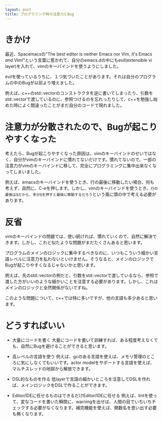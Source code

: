 ```yaml
---
layout: post
title: プログラミング時の注意力とBug
---
```

# きかけ
最近、Spacemacsの"The best editor is neither Emacs nor Vim, it's Emacs *and* Vim!"という言葉に惹かれて、自分のemacs.dの中にもevil(extensible vi layer)を入れて、vimのキーバインドを使うようにしました。

evilを使っているうちに、１つ気づいたことがあります。それは自分のプログラムの中のBugが以前より増えました。

例えば、c++のstd::vectorのコンストラクタを逆に書いてしまったり、引数をstd::vectorで渡しているのに、参照つけるのを忘れったりして、c++を勉強し始めた時によく間違ったことがまだ自分のコードで現れました。

# 注意力が分散されたので、Bugが起こりやすくなった
考えたら、Bugが起こりやすくなった原因は、vimのキーバインドのせいではなく、自分がvimのキーバインドに慣れてないだけです。慣れてないので、一部の注意力がvimのキーバインドに移して、完全にプログラミングに集中出来なくなってしまいました。

例えば、emacsのキーバインドを使うとき、行の最後に移動したい場合、何も考えず、自然に、C-eを押します。しかし、vimのキーバインドを使うとき、`行の最後は$だから、多分$を押すと最後に移動するだろう`という風に頭の中で考える必要があります。

# 反省
vimのキーバインドの問題では、使い続ければ、慣れていくので、自然に解決できます。しかし、これと似たような問題がまだたくさんあると思います。

プログラムのメインのロジックに集中するべきなのに、いつもこういう細かい言語レベルに注意力を払わないといけません。そうなると、メインのロジックでBugが起こりやすくなるじゃないかと思います。

例えば、先のstd::vectorの例だと、引数をstd::vectorで渡しているなら、参照で渡した方がいいのような細かいことを注意する必要があります。しかし、これはメインのロジックと全然関係がないですね。

このような問題について、c++では特に多いですが、他の言語も多少あると思います。

# どうすればいい
* 大量にコードを書く
大量にコードを書いて訓練すれば、ある程度考えなくても、自然にBugを避けることができると思います。

* 高レベルの言語を使う
例えば、gcのある言語を使えば、メモリ管理のところに気にしなくてもいいです。actor modelをサポートする言語を使えば、マルチスレッドの地獄から解放できます。

* DSL的なものを作る
低layerで言語の細かいところを注意してDSLを作れば、メインロジックをDSLで作ることができます。

* Editor/IDEに任せるものはできるだけEditor/IDEに任せる
例えば、lintを使って、変なコードを書いた瞬間に、warningを出せば、人間の目でいちいちチェックする必要がなくなります。補完機能を使えば、関数名を思い出す必要も無くなります。

